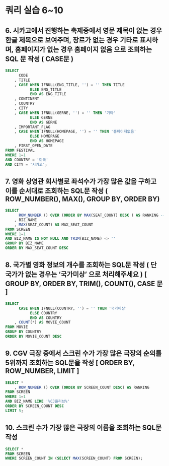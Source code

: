 # 쿼리 실습 6~10

## 6. 시카고에서 진행하는 축제중에서 영문 제목이 없는 경우 한글 제목으로 보여주며, 장르가 없는 경우 기타로 표시하며, 홈페이지가 없는 경우 홈페이지 없음 으로 조회하는 SQL 문 작성 ( CASE문 )

```sql
SELECT 
	  CODE
	, TITLE
	, CASE WHEN IFNULL(ENG_TITLE, '') = '' THEN TITLE 
		   ELSE ENG_TITLE 
		   END AS ENG_TITLE 
	, CONTINENT	
	, COUNTRY
	, CITY
	, CASE WHEN IFNULL(GERNE, '') = '' THEN '기타'
		   ELSE GERNE 
	       END AS GERNE 
 	, IMPORTANT_FLAG
	, CASE WHEN IFNULL(HOMEPAGE, '') = '' THEN '홈페이지없음'
		   ELSE HOMEPAGE 
		   END AS HOMEPAGE 
	, FIRST_OPEN_DATE
FROM FESTIVAL
WHERE 1=1
AND COUNTRY = '미국'
AND CITY = '시카고';
```

## 7. 영화 상영관 회사별로 좌석수가 가장 많은 값을 구하고 이를 순서대로 조회하는 SQL문 작성 ( ROW_NUMBER(), MAX(), GROUP BY, ORDER BY)

```sql
SELECT 
	  ROW_NUMBER () OVER (ORDER BY MAX(SEAT_COUNT) DESC ) AS RANKING -- 랭킹표
	, BIZ_NAME
	, MAX(SEAT_COUNT) AS MAX_SEAT_COUNT  
FROM SCREEN
WHERE 1=1
AND BIZ_NAME IS NOT NULL AND TRIM(BIZ_NAME) <> '' 
GROUP BY BIZ_NAME
ORDER BY MAX_SEAT_COUNT DESC
```

## 8. 국가별 영화 정보의 개수를 조회하는 SQL문 작성 ( 단 국가가 없는 경우는 ‘국가미상’ 으로 처리해주세요 ) [ GROUP BY, ORDER BY, TRIM(), COUNT(), CASE 문 ]

```sql
SELECT 
	  CASE WHEN IFNULL(COUNTRY, '') = '' THEN '국가미상'
	  	   ELSE COUNTRY 
	  	   END AS COUNTRY 
	, COUNT(*) AS MOVIE_COUNT
FROM MOVIE
GROUP BY COUNTRY 
ORDER BY MOVIE_COUNT DESC
```

## 9. CGV 극장 중에서 스크린 수가 가장 많은 극장의 순의를 5위까지 조회하는 SQL문을 작성 [ ORDER BY, ROW_NUMBER, LIMIT ]

```sql
SELECT *
	, ROW_NUMBER () OVER (ORDER BY SCREEN_COUNT DESC) AS RANKING
FROM SCREEN
WHERE 1=1
AND BIZ_NAME LIKE '%CJ올리브%'
ORDER BY SCREEN_COUNT DESC 
LIMIT 5;
```

## 10. 스크린 수가 가장 많은 극장의 이름을 조회하는 SQL문 작성

```sql
SELECT *
FROM SCREEN
WHERE SCREEN_COUNT IN (SELECT MAX(SCREEN_COUNT) FROM SCREEN);
```